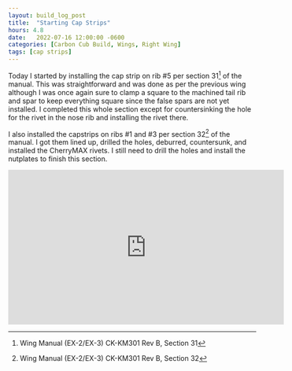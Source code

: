 ```yaml
---
layout: build_log_post
title:  "Starting Cap Strips"
hours: 4.8
date:   2022-07-16 12:00:00 -0600
categories: [Carbon Cub Build, Wings, Right Wing]
tags: [cap strips]
---
```


Today I started by installing the cap strip on rib #5 per section 31[^section-31-ref] of the manual. This was straightforward and was done as per the previous wing although I was once again sure to clamp a square to the machined tail rib and spar to keep everything square since the false spars are not yet installed. I completed this whole section except for countersinking the hole for the rivet in the nose rib and installing the rivet there.

I also installed the capstrips on ribs #1 and #3 per section 32[^section-32-ref] of the manual. I got them lined up, drilled the holes, deburred, countersunk, and installed the CherryMAX rivets. I still need to drill the holes and install the nutplates to finish this section.

<iframe width="560" height="315" src="https://www.youtube.com/embed/tyvJcNHW8mU" title="YouTube video player" frameborder="0" allow="accelerometer; autoplay; clipboard-write; encrypted-media; gyroscope; picture-in-picture" allowfullscreen></iframe>

[^section-31-ref]: Wing Manual (EX-2/EX-3) CK-KM301 Rev B, Section 31
[^section-32-ref]: Wing Manual (EX-2/EX-3) CK-KM301 Rev B, Section 32